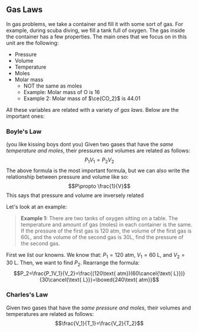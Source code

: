 ## Gas Laws
In gas problems, we take a container and fill it with some sort of gas. For example, during scuba diving, we fill a tank full of oxygen. The gas inside the container has a few properties. The main ones that we focus on in this unit are the following:
- Pressure
- Volume
- Temperature
- Moles
- Molar mass
    - NOT the same as moles
    - Example: Molar mass of O is 16
    - Example 2: Molar mass of $\ce{CO_2}$ is 44.01

All these variables are related with a variety of *gas laws*. Below are the important ones:

### Boyle's Law
(you like kissing boys dont you)
Given two gases that have the *same temperature and moles*, their pressures and volumes are related as follows: $$P_1V_1=P_2V_2$$
The above formula is the most important formula, but we can also write the relationship between pressure and volume like so: $$P\propto \frac{1}{V}$$
This says that pressure and volume are inversely related



Let's look at an example: 

> **Example 1:** There are two tanks of oxygen sitting on a table. The temperature and amount of gas (moles) in each container is the same. If the pressure of the first gas is 120 atm, the volume of the first gas is 60L, and the volume of the second gas is 30L, find the pressure of the second gas.

First we list our knowns. We know that: $P_1=120\text{ atm}$, $V_1=60\text{ L}$, and $V_2=30\text{ L}$.
Then, we want to find $P_2$. Rearrange the formula: $$P_2=\frac{P_1V_1}{V_2}=\frac{(120\text{ atm})(60\cancel{\text{ L}})}{30\cancel{\text{ L}}}=\boxed{240\text{ atm}}$$

### Charles's Law
Given two gases that have the *same pressure and moles*, their volumes and temperatures are related as follows: $$\frac{V_1}{T_1}=\frac{V_2}{T_2}$$

